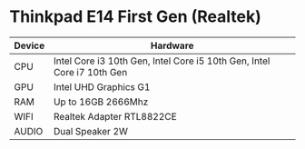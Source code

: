 # Thinkpad E14 First Gen (Realtek)

| Device        | Hardware                                                                  |
|---------------|---------------------------------------------------------------------------|
| CPU           | Intel Core i3 10th Gen, Intel Core i5 10th Gen, Intel Core i7 10th Gen    |
| GPU           | Intel UHD Graphics G1                                                     |
| RAM           | Up to 16GB 2666Mhz                                                        |
| WIFI          | Realtek Adapter RTL8822CE                                                 |
| AUDIO         | Dual Speaker 2W                                                           |
